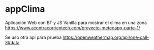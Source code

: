 # appClima
Aplicación Web con BT y JS Vanilla para mostrar el clima en una zona
https://www.acontracorrientech.com/proyecto-meteoapp-parte-1/


Se uso otra api para prueba
https://openweathermap.org/api/one-call-3#data